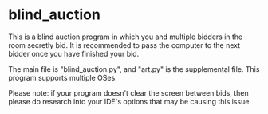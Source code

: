 # blind_auction

This is a blind auction program in which you and multiple bidders in the room secretly bid.
It is recommended to pass the computer to the next bidder once you have finished your bid.

The main file is "blind_auction.py", and "art.py" is the supplemental file.
This program supports multiple OSes.

Please note: if your program doesn't clear the screen between bids, then please do research into your IDE's options that may be causing this issue.